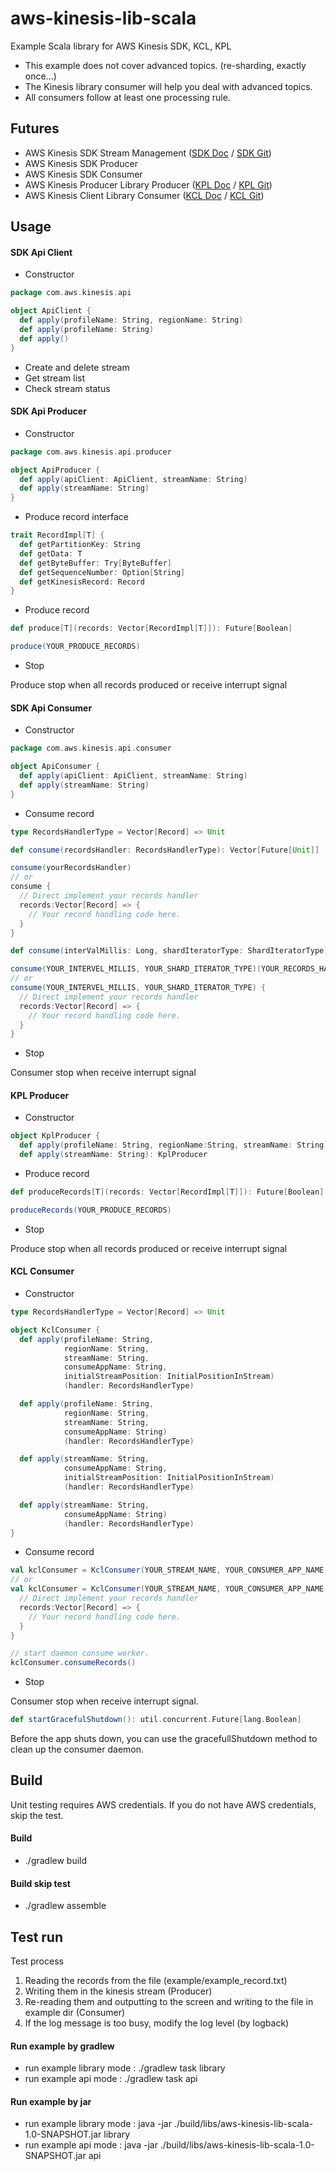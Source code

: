 # aws-kinesis-lib-scala

Example Scala library for AWS Kinesis SDK, KCL, KPL

* This example does not cover advanced topics. (re-sharding, exactly once...)
* The Kinesis library consumer will help you deal with advanced topics.
* All consumers follow at least one processing rule.

## Futures

* AWS Kinesis SDK Stream Management ([SDK Doc] / [SDK Git])
* AWS Kinesis SDK Producer
* AWS Kinesis SDK Consumer
* AWS Kinesis Producer Library Producer ([KPL Doc] / [KPL Git])
* AWS Kinesis Client Library Consumer ([KCL Doc] / [KCL Git])

## Usage

#### SDK Api Client

* Constructor

```Scala
package com.aws.kinesis.api

object ApiClient {
  def apply(profileName: String, regionName: String)
  def apply(profileName: String)
  def apply()
}
```

* Create and delete stream
* Get stream list
* Check stream status

#### SDK Api Producer

* Constructor

```Scala
package com.aws.kinesis.api.producer

object ApiProducer {
  def apply(apiClient: ApiClient, streamName: String)
  def apply(streamName: String)
}
```

* Produce record interface

```Scala
trait RecordImpl[T] {
  def getPartitionKey: String
  def getData: T
  def getByteBuffer: Try[ByteBuffer]
  def getSequenceNumber: Option[String]
  def getKinesisRecord: Record
}
```

* Produce record

```Scala
def produce[T](records: Vector[RecordImpl[T]]): Future[Boolean]

produce(YOUR_PRODUCE_RECORDS)
```

* Stop

Produce stop when all records produced or receive interrupt signal

#### SDK Api Consumer

* Constructor

```Scala
package com.aws.kinesis.api.consumer

object ApiConsumer {
  def apply(apiClient: ApiClient, streamName: String)
  def apply(streamName: String)
}
```

* Consume record

```Scala
type RecordsHandlerType = Vector[Record] => Unit

def consume(recordsHandler: RecordsHandlerType): Vector[Future[Unit]]

consume(yourRecordsHandler)
// or
consume {
  // Direct implement your records handler
  records:Vector[Record] => {
    // Your record handling code here.
  }
}

def consume(interValMillis: Long, shardIteratorType: ShardIteratorType)(recordsHandler: RecordsHandlerType): Vector[Future[Unit]]

consume(YOUR_INTERVEL_MILLIS, YOUR_SHARD_ITERATOR_TYPE)(YOUR_RECORDS_HANDLER)
// or
consume(YOUR_INTERVEL_MILLIS, YOUR_SHARD_ITERATOR_TYPE) {
  // Direct implement your records handler
  records:Vector[Record] => {
    // Your record handling code here.
  }
}
```

* Stop

Consumer stop when receive interrupt signal

#### KPL Producer

* Constructor

```Scala
object KplProducer {
  def apply(profileName: String, regionName:String, streamName: String)
  def apply(streamName: String): KplProducer
```

* Produce record

```Scala
def produceRecords[T](records: Vector[RecordImpl[T]]): Future[Boolean]

produceRecords(YOUR_PRODUCE_RECORDS)
```

* Stop

Produce stop when all records produced or receive interrupt signal

#### KCL Consumer

* Constructor

```Scala
type RecordsHandlerType = Vector[Record] => Unit

object KclConsumer {
  def apply(profileName: String,
            regionName: String,
            streamName: String,
            consumeAppName: String,
            initialStreamPosition: InitialPositionInStream)
            (handler: RecordsHandlerType)

  def apply(profileName: String,
            regionName: String,
            streamName: String,
            consumeAppName: String)
            (handler: RecordsHandlerType)

  def apply(streamName: String,
            consumeAppName: String,
            initialStreamPosition: InitialPositionInStream)
            (handler: RecordsHandlerType)

  def apply(streamName: String,
            consumeAppName: String)
            (handler: RecordsHandlerType)
}
```

* Consume record

```Scala
val kclConsumer = KclConsumer(YOUR_STREAM_NAME, YOUR_CONSUMER_APP_NAME, YOUR_CONSUMER_INITIAL_POSITION_IN_STREAM)(YOUR_RECORDS_HANDLER)
// or
val kclConsumer = KclConsumer(YOUR_STREAM_NAME, YOUR_CONSUMER_APP_NAME, YOUR_CONSUMER_INITIAL_POSITION_IN_STREAM) {
  // Direct implement your records handler
  records:Vector[Record] => {
    // Your record handling code here.
  }
}

// start daemon consume worker.
kclConsumer.consumeRecords()
```

* Stop

Consumer stop when receive interrupt signal.
```Scala
def startGracefulShutdown(): util.concurrent.Future[lang.Boolean]
```
Before the app shuts down, you can use the gracefullShutdown method to clean up the consumer daemon.


## Build

Unit testing requires AWS credentials.
If you do not have AWS credentials, skip the test.

#### Build

- ./gradlew build

#### Build skip test

- ./gradlew assemble


## Test run

Test process
1. Reading the records from the file (example/example_record.txt)
2. Writing them in the kinesis stream (Producer)
3. Re-reading them and outputting to the screen and writing to the file in example dir (Consumer)
4. If the log message is too busy, modify the log level (by logback)

#### Run example by gradlew

- run example library mode : ./gradlew task library
- run example api mode : ./gradlew task api

#### Run example by jar

- run example library mode : java -jar ./build/libs/aws-kinesis-lib-scala-1.0-SNAPSHOT.jar library
- run example api mode : java -jar ./build/libs/aws-kinesis-lib-scala-1.0-SNAPSHOT.jar api

[SDK API Doc]:  https://docs.aws.amazon.com/kinesis/latest/APIReference/Welcome.html

[SDK Doc]: https://docs.aws.amazon.com/streams/latest/dev/working-with-streams.html
[KCL Doc]: https://docs.aws.amazon.com/streams/latest/dev/developing-consumers-with-kcl.html
[KPL Doc]: https://docs.aws.amazon.com/streams/latest/dev/developing-producers-with-kpl.html

[SDK Git]: https://github.com/aws/aws-sdk-java
[KCL Git]: https://github.com/awslabs/amazon-kinesis-client
[KPL Git]: https://github.com/awslabs/amazon-kinesis-producer
